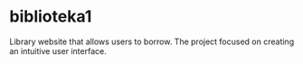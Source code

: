 # biblioteka1

Library website that allows users to borrow. The project focused on creating an intuitive user interface.
